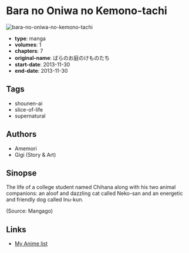 # Bara no Oniwa no Kemono-tachi

![bara-no-oniwa-no-kemono-tachi](https://cdn.myanimelist.net/images/manga/2/228902.jpg)

-   **type**: manga
-   **volumes**: 1
-   **chapters**: 7
-   **original-name**: ばらのお庭のけものたち
-   **start-date**: 2013-11-30
-   **end-date**: 2013-11-30

## Tags

-   shounen-ai
-   slice-of-life
-   supernatural

## Authors

-   Amemori
-   Gigi (Story & Art)

## Sinopse

The life of a college student named Chihana along with his two animal companions: an aloof and dazzling cat called Neko-san and an energetic and friendly dog called Inu-kun.

(Source: Mangago)

## Links

-   [My Anime list](https://myanimelist.net/manga/123352/Bara_no_Oniwa_no_Kemono-tachi)
